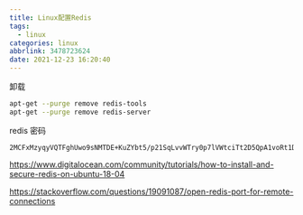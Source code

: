 ```yaml
---
title: Linux配置Redis
tags:
  - linux
categories: linux
abbrlink: 3478723624
date: 2021-12-23 16:20:40
---
```

卸载

```bash
apt-get --purge remove redis-tools
apt-get --purge remove redis-server
```



redis 密码

```
2MCFxMzyqyVQTFghUwo9sNMTDE+KuZYbt5/p21SqLvvWTry0p7lVWtciTt2D5QpA1voRt1Dnv
```





https://www.digitalocean.com/community/tutorials/how-to-install-and-secure-redis-on-ubuntu-18-04



https://stackoverflow.com/questions/19091087/open-redis-port-for-remote-connections
